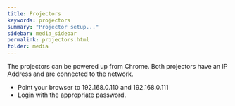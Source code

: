 ```yaml
---
title: Projectors
keywords: projectors
summary: "Projector setup..."
sidebar: media_sidebar
permalink: projectors.html
folder: media
---
```


The projectors can be powered up from Chrome.  Both projectors have an IP Address and are connected to the network.

- Point your browser to 192.168.0.110 and 192.168.0.111
- Login with the appropriate password.
